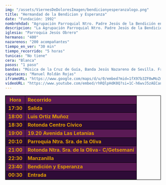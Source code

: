 ```yaml
---
img: "/assets/ViernesDeDoloresImagen/bendicionyesperanzalogo.png"
title: "Hermandad de la Bendicion y Esperanza"
date: "Fundación: 1992"
nombrehdad: "Agrupación Parroquial Ntro. Padre Jesús de la Bendición en el Santo Encuentro y Santa María de la Esperanza en su Soledad (Sal y Luz)"
descripcion: "La Agrupación Parroquial Ntro. Padre Jesús de la Bendición y Santa María de la Esperanza en su Soledad (Sal y Luz) tiene sus inicios en el año 1992. Alrededor de 2005 la corporación fue erigida como Asociación de Fieles y pasan a formar parte de la parroquia Jesús Obrero del Polígono Sur. En el año 2006 obtuvieron un informe positivo por parte del Consejo Pastoral y se dio comienzo a los trámites para obtener el título que ostenta en estos momentos: el de Agrupación Parroquial. En febrero del año 2010 se bendijeron las Imágenes que se encuentran hoy sobre el Paso Misterio, que representan la cuarta estación del Viacrucis. En 2023 ha aprobado las reglas como hermandad de penitencia."
iglesia: "Parroquia Jesús Obrero"
hermanos: "400"
nazarenos: "200 acompañantes"
tiempo_en_ver: "30 min"
tiempo_recorrido: "5 horas"
tunicas: "No tiene"
cera: "Blanca"
pasos: "1 paso"
bandas: "Música de la Cruz de Guía, Banda Jesús Nazareno de Sevilla. Fratérnitas (tras el Señor)"
capataces: "Manuel Roldán Rojas"
iframeURL: "https://www.google.com/maps/d/u/0/embed?mid=1fX97b3ZF0wMoZm11BDXgup_hvQsjXEg&ehbc=2E312F"
videoURL: "https://www.youtube.com/embed/rhRQlpHdK0Q?si=1C-h6wvJ5zAECans"
---
```


<table class="recorrido" style="width: 100%; border-collapse: collapse; text-align: left; border: 1px solid black;">
  <tbody>
    <tr style="background-color: #5a1a55; color: #e5a000; font-weight: bold;">
      <td style="border: 1px solid black; text-align: center;">Hora</td>
      <td style="border: 1px solid black;">Recorrido</td>
    </tr>
    <tr style="background-color: #2e0b37; color: #e5a000; font-weight: bold;">
      <td style="border: 1px solid black; text-align: center;">17:30</td>
      <td style="border: 1px solid black;">Salida</td>
    </tr>
    <tr style="background-color: #5a1a55; color: #e5a000; font-weight: bold;">
      <td style="border: 1px solid black; text-align: center;">18:00</td>
      <td style="border: 1px solid black;">Luis Ortiz Muñoz</td>
    </tr>
    <tr style="background-color: #2e0b37; color: #e5a000; font-weight: bold;">
      <td style="border: 1px solid black; text-align: center;">18:30</td>
      <td style="border: 1px solid black;">Rotonda Centro Cívico</td>
    </tr>
    <tr style="background-color: #5a1a55; color: #e5a000; font-weight: bold;">
      <td style="border: 1px solid black; text-align: center;">19:00</td>
      <td style="border: 1px solid black;">19.20 Avenida Las Letanías</td>
    </tr>
    <tr style="background-color: #2e0b37; color: #e5a000; font-weight: bold;">
      <td style="border: 1px solid black; text-align: center;">20:10</td>
      <td style="border: 1px solid black;">Parroquia Ntra. Sra. de la Oliva</td>
    </tr>
    <tr style="background-color: #5a1a55; color: #e5a000; font-weight: bold;">
      <td style="border: 1px solid black; text-align: center;">21:00</td>
      <td style="border: 1px solid black;">Rotonda Ntra. Sra. de la Oliva- C/Getsemaní</td>
    </tr>
    <tr style="background-color: #2e0b37; color: #e5a000; font-weight: bold;">
      <td style="border: 1px solid black; text-align: center;">22:30</td>
      <td style="border: 1px solid black;">Manzanilla</td>
    </tr>
    <tr style="background-color: #5a1a55; color: #e5a000; font-weight: bold;">
      <td style="border: 1px solid black; text-align: center;">23:40</td>
      <td style="border: 1px solid black;">Bendición y Esperanza</td>
    </tr>
    <tr style="background-color: #2e0b37; color: #e5a000; font-weight: bold;">
      <td style="border: 1px solid black; text-align: center;">00:30</td>
      <td style="border: 1px solid black;">Entrada</td>
    </tr>
  </tbody>
</table>